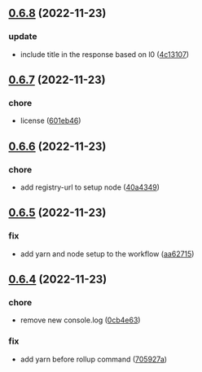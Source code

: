 ## [0.6.8](https://github.com/giladbeer/node-spider/compare/v0.6.7...v0.6.8) (2022-11-23)


### update

* include title in the response based on l0 ([4c13107](https://github.com/giladbeer/node-spider/commit/4c13107c020cc6be4613d972f108ea751317cf28))



## [0.6.7](https://github.com/giladbeer/node-spider/compare/v0.6.6...v0.6.7) (2022-11-23)


### chore

* license ([601eb46](https://github.com/giladbeer/node-spider/commit/601eb46d4cd85f91731e2f014cae898f30c94f7b))



## [0.6.6](https://github.com/giladbeer/node-spider/compare/v0.6.5...v0.6.6) (2022-11-23)


### chore

* add registry-url to setup node ([40a4349](https://github.com/giladbeer/node-spider/commit/40a43490875b7bad317c07606951e394df3d3693))



## [0.6.5](https://github.com/giladbeer/node-spider/compare/v0.6.4...v0.6.5) (2022-11-23)


### fix

* add yarn and node setup to the workflow ([aa62715](https://github.com/giladbeer/node-spider/commit/aa627159d20b372ca8a7d72170ce8eaf7e2280cb))



## [0.6.4](https://github.com/giladbeer/node-spider/compare/v0.6.3...v0.6.4) (2022-11-23)


### chore

* remove new console.log ([0cb4e63](https://github.com/giladbeer/node-spider/commit/0cb4e639862ff94a6b5211d453e950dc1d67ff32))

### fix

* add yarn before rollup command ([705927a](https://github.com/giladbeer/node-spider/commit/705927ac5621137d25a92c4ca1b47ccfd716c31f))



